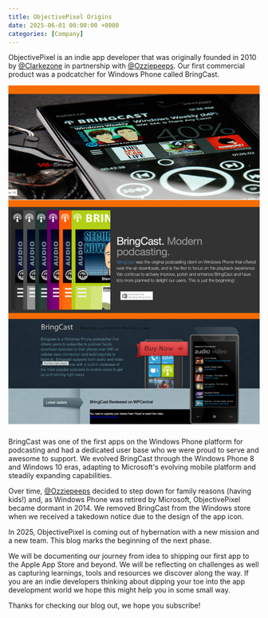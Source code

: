 ```yaml
---
title: ObjectivePixel Origins
date: 2025-06-01 00:00:00 +0000
categories: [Company]
---
```


ObjectivePixel is an indie app developer that was originally founded in 2010 by [@Clarkezone](https://twitter.com/clarkezone) in partnership with [@Ozziepeeps](https://twitter.com/ozziepeeps). Our first commercial product was a podcatcher for Windows Phone called BringCast.

![BringCast podcast app showcase](/assets/img/bringcastmerge.jpg)

BringCast was one of the first apps on the Windows Phone platform for podcasting and had a dedicated user base who we were proud to serve and awesome to support. We evolved BringCast through the Windows Phone 8 and Windows 10 eras, adapting to Microsoft's evolving mobile platform and steadily expanding capabilities.

Over time, [@Ozziepeeps](https://twitter.com/ozziepeeps) decided to step down for family reasons (having kids!) and, as Windows Phone was retired by Microsoft, ObjectivePixel became dormant in 2014.  We removed BringCast from the Windows store when we received a takedown notice due to the design of the app icon.

In 2025, ObjectivePixel is coming out of hybernation with a new mission and a new team. This blog marks the beginning of the next phase.  

We will be documenting our journey from idea to shipping our first app to the Apple App Store and beyond.  We will be reflecting on challenges as well as capturing learnings, tools and resources we discover along the way.  If you are an indie developers thinking about dipping your toe into the app development world we hope this might help you in some small way.

Thanks for checking our blog out, we hope you subscribe!
